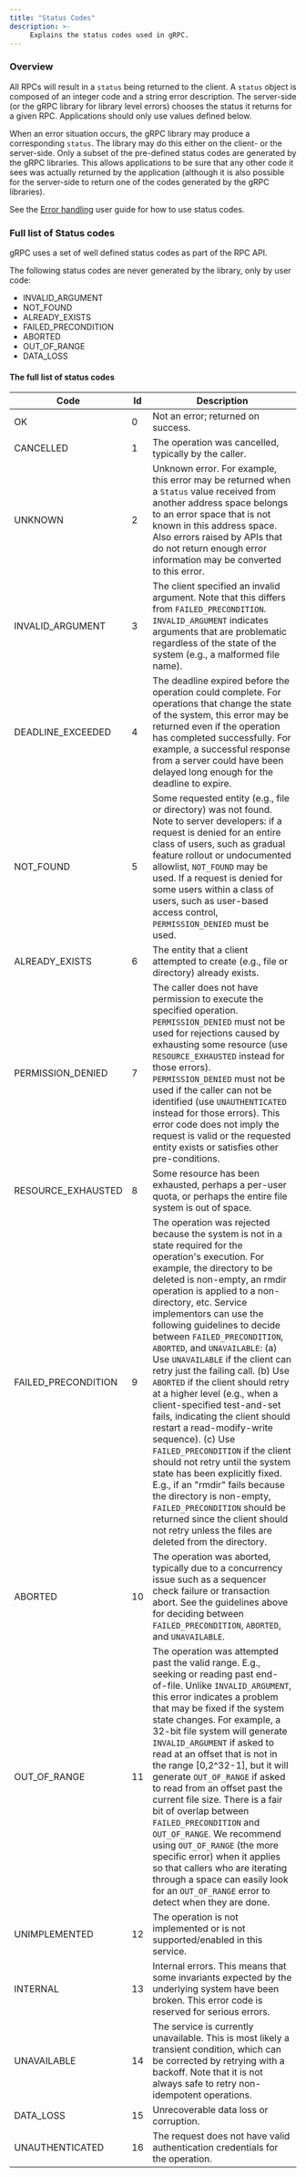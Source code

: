 ```yaml
---
title: "Status Codes"
description: >-
     Explains the status codes used in gRPC.
---
```


### Overview
All RPCs will result in a `status` being returned to the client.  A `status` object is composed of an integer
code and a string error description. The server-side (or the gRPC library for library level errors) chooses 
the status it returns for a given RPC. Applications should only use values defined below. 

When an error situation occurs, the gRPC library may produce a corresponding `status`. The library may do this
either on the client- or the server-side. Only a subset of the pre-defined status codes are generated by the gRPC 
libraries. This allows applications to be sure that any other code it sees was actually
returned by the application (although it is also possible for the
server-side to return one of the codes generated by the gRPC libraries).

See the [Error handling](https://grpc.io/docs/guides/error) user guide
for how to use status codes.

### Full list of Status codes
gRPC uses a set of well defined status codes as part of the RPC API. 

The following status codes are never generated by the library, only by user code:
- INVALID_ARGUMENT
- NOT_FOUND
- ALREADY_EXISTS
- FAILED_PRECONDITION
- ABORTED
- OUT_OF_RANGE
- DATA_LOSS

#### The full list of status codes 

| Code               | Id | Description |
|--------------------|--------|------------------------------------------------------------------------------------|
| OK                 | 0  | Not an error; returned on success. |
| CANCELLED          | 1  | The operation was cancelled, typically by the caller. |
| UNKNOWN            | 2  | Unknown error. For example, this error may be returned when a `Status` value received from another address space belongs to an error space that is not known in this address space. Also errors raised by APIs that do not return enough error information may be converted to this error. |
| INVALID_ARGUMENT   | 3  | The client specified an invalid argument. Note that this differs from `FAILED_PRECONDITION`. `INVALID_ARGUMENT` indicates arguments that are problematic regardless of the state of the system (e.g., a malformed file name). |
| DEADLINE_EXCEEDED  | 4  | The deadline expired before the operation could complete. For operations that change the state of the system, this error may be returned even if the operation has completed successfully. For example, a successful response from a server could have been delayed long enough for the deadline to expire.|
| NOT_FOUND          | 5  | Some requested entity (e.g., file or directory) was not found. Note to server developers: if a request is denied for an entire class of users, such as gradual feature rollout or undocumented allowlist, `NOT_FOUND` may be used. If a request is denied for some users within a class of users, such as user-based access control, `PERMISSION_DENIED` must be used. |
| ALREADY_EXISTS     | 6  | The entity that a client attempted to create (e.g., file or directory) already exists. |
| PERMISSION_DENIED  | 7  | The caller does not have permission to execute the specified operation. `PERMISSION_DENIED` must not be used for rejections caused by exhausting some resource (use `RESOURCE_EXHAUSTED` instead for those errors). `PERMISSION_DENIED` must not be used if the caller can not be identified (use `UNAUTHENTICATED` instead for those errors). This error code does not imply the request is valid or the requested entity exists or satisfies other pre-conditions. |
| RESOURCE_EXHAUSTED | 8 | Some resource has been exhausted, perhaps a per-user quota, or perhaps the entire file system is out of space. |
| FAILED_PRECONDITION | 9 | The operation was rejected because the system is not in a state required for the operation's execution. For example, the directory to be deleted is non-empty, an rmdir operation is applied to a non-directory, etc. Service implementors can use the following guidelines to decide between `FAILED_PRECONDITION`, `ABORTED`, and `UNAVAILABLE`: (a) Use `UNAVAILABLE` if the client can retry just the failing call. (b) Use `ABORTED` if the client should retry at a higher level (e.g., when a client-specified test-and-set fails, indicating the client should restart a read-modify-write sequence). (c) Use `FAILED_PRECONDITION` if the client should not retry until the system state has been explicitly fixed. E.g., if an "rmdir" fails because the directory is non-empty, `FAILED_PRECONDITION` should be returned since the client should not retry unless the files are deleted from the directory. |
| ABORTED            | 10 | The operation was aborted, typically due to a concurrency issue such as a sequencer check failure or transaction abort. See the guidelines above for deciding between `FAILED_PRECONDITION`, `ABORTED`, and `UNAVAILABLE`. |
| OUT_OF_RANGE       | 11 | The operation was attempted past the valid range. E.g., seeking or reading past end-of-file. Unlike `INVALID_ARGUMENT`, this error indicates a problem that may be fixed if the system state changes. For example, a 32-bit file system will generate `INVALID_ARGUMENT` if asked to read at an offset that is not in the range [0,2^32-1], but it will generate `OUT_OF_RANGE` if asked to read from an offset past the current file size. There is a fair bit of overlap between `FAILED_PRECONDITION` and `OUT_OF_RANGE`. We recommend using `OUT_OF_RANGE` (the more specific error) when it applies so that callers who are iterating through a space can easily look for an `OUT_OF_RANGE` error to detect when they are done. |
| UNIMPLEMENTED      | 12 | The operation is not implemented or is not supported/enabled in this service. |
| INTERNAL           | 13 | Internal errors. This means that some invariants expected by the underlying system have been broken. This error code is reserved for serious errors. |
| UNAVAILABLE        | 14 | The service is currently unavailable. This is most likely a transient condition, which can be corrected by retrying with a backoff. Note that it is not always safe to retry non-idempotent operations. |
| DATA_LOSS          | 15 | Unrecoverable data loss or corruption. |
| UNAUTHENTICATED    | 16 | The request does not have valid authentication credentials for the operation. |

